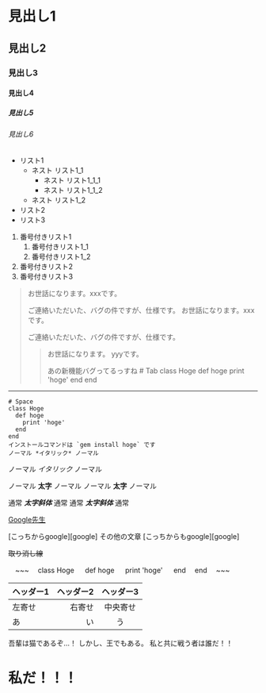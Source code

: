 # 見出し1
## 見出し2
### 見出し3
#### 見出し4
##### 見出し5
###### 見出し6
- リスト1
    - ネスト リスト1_1
        - ネスト リスト1_1_1
        - ネスト リスト1_1_2
    - ネスト リスト1_2
- リスト2
- リスト3
1. 番号付きリスト1
    1. 番号付きリスト1_1
    1. 番号付きリスト1_2
1. 番号付きリスト2
1. 番号付きリスト3
> お世話になります。xxxです。
> 
> ご連絡いただいた、バグの件ですが、仕様です。
> お世話になります。xxxです。
> 
> ご連絡いただいた、バグの件ですが、仕様です。
>> お世話になります。 yyyです。
>> 
>> あの新機能バグってるっすね
    # Tab
    class Hoge
        def hoge
            print 'hoge'
        end
    end

---

    # Space
    class Hoge
      def hoge
        print 'hoge'
      end
    end
    インストールコマンドは `gem install hoge` です
    ノーマル *イタリック* ノーマル
ノーマル _イタリック_ ノーマル

ノーマル **太字** ノーマル
ノーマル __太字__ ノーマル

通常 ***太字斜体*** 通常
通常 ___太字斜体___ 通常  

[Google先生](https://www.google.co.jp/)  

[こっちからgoogle][google]
その他の文章
[こっちからもgoogle][google]

~~取り消し線~~

　~~~
　class Hoge
　  def hoge
　    print 'hoge'
　  end
　end
　~~~
 
 |ヘッダー1|ヘッダー2|ヘッダー3|
|:--|--:|:--:|
|左寄せ|右寄せ|中央寄せ|
|あ|い|う|


吾輩は猫であるぞ…！
しかし、王でもある。
私と共に戦う者は誰だ！！

# 私だ！！！
